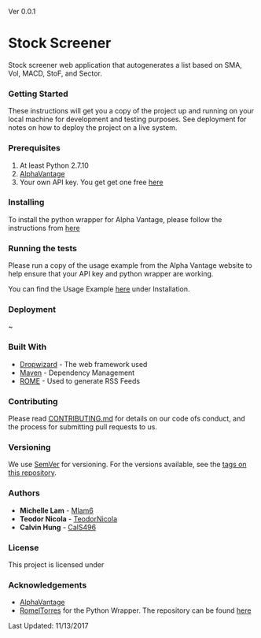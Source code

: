 Ver 0.0.1

# Stock Screener
Stock screener web application that autogenerates a list based on SMA, Vol, MACD, StoF, and Sector.

### Getting Started

These instructions will get you a copy of the project up and running on your local machine for development and testing purposes. See deployment for notes on how to deploy the project on a live system.

### Prerequisites 

1. At least Python 2.7.10
1. [AlphaVantage](https://www.alphavantage.co/)
1. Your own API key. You get get one free [here](https://www.alphavantage.co/support/#api-key)

### Installing 

To install the python wrapper for Alpha Vantage, please follow the instructions from [here](http://alpha-vantage.readthedocs.io/en/latest/)


### Running the tests
Please run a copy of the usage example from the Alpha Vantage website
to help ensure that your API key and python wrapper are working. 

You can find the Usage Example [here](http://alpha-vantage.readthedocs.io/en/latest/) under Installation. 

### Deployment 

~

### Built With

* [Dropwizard](http://www.dropwizard.io/1.0.2/docs/) - The web framework used
* [Maven](https://maven.apache.org/) - Dependency Management
* [ROME](https://rometools.github.io/rome/) - Used to generate RSS Feeds

### Contributing

Please read [CONTRIBUTING.md](https://gist.github.com/) for details on our code ofs conduct, and the process for submitting pull requests to us. 

### Versioning

We use [SemVer](http://semver.org/) for versioning. For the versions available, see the [tags on this repository](https://githubg.com/mlam6/stockScreener).

### Authors

* **Michelle Lam** - [Mlam6](https://github.com/mlam6)
* **Teodor Nicola** - [TeodorNicola](https://github.com/TeodorNicola)
* **Calvin Hung** - [CalS496](https://github.com/CalS496)

### License

This project is licensed under 
<!-- "[Examples](choosealicense.com) -->

### Acknowledgements
* [AlphaVantage](https://www.alphavantage.co/)
* [RomelTorres](https://github.com/RomelTorres) for the Python Wrapper. The repository can be found [here](https://github.com/RomelTorres/alpha_vantage)

Last Updated: 11/13/2017
